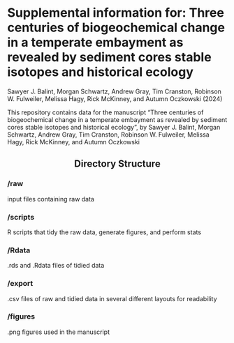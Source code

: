 Supplemental information for: Three centuries of biogeochemical change
in a temperate embayment as revealed by sediment cores stable isotopes
and historical ecology
================
Sawyer J. Balint, Morgan Schwartz, Andrew Gray, Tim Cranston, Robinson
W. Fulweiler, Melissa Hagy, Rick McKinney, and Autumn Oczkowski
(2024)

This repository contains data for the manuscript “Three centuries of
biogeochemical change in a temperate embayment as revealed by sediment
cores stable isotopes and historical ecology”, by Sawyer J. Balint,
Morgan Schwartz, Andrew Gray, Tim Cranston, Robinson W. Fulweiler,
Melissa Hagy, Rick McKinney, and Autumn Oczkowski

<center>
<h2>
Directory Structure
</h2>
</center>
<h3>
/raw
</h3>
input files containing raw data
<h3>
/scripts
</h3>
R scripts that tidy the raw data, generate figures, and perform stats
<h3>
/Rdata
</h3>
.rds and .Rdata files of tidied data
<h3>
/export
</h3>
.csv files of raw and tidied data in several different layouts for
readability
<h3>
/figures
</h3>

.png figures used in the manuscript

